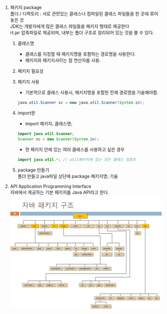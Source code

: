 1. 패키지 package  
	폴더 / 디렉토리 : 서로 관련있는 클래스나 컴파일된 클래스 파일들을 한 곳에 묶어 놓은 것  
	JDK는 개발자에게 많은 클래스 파일들을 패키지 형태로 제공한다  
	rt.jar 압축파일로 제공되며, 내부는 폴더 구조로 정리되어 있는 것을 볼 수 있다.  
	
	1) 클래스명
		- 클래스를 지칭할 때 패키지명을 포함하는 경로명을 사용한다.  
		- 패키지와 패키지사이는 점 연산자를 사용.  
 	2) 패키지 필요성  

	3) 패키지 사용  
		- 기본적으로 클래스 사용시, 패키지명을 포함한 전체 경로명을 기술해야함.  
		```java
		java.util.Scanner sc = new java.util.Scanner(System.in);
		```
	4) import문
		- import 패키지..클래스명;
		```java
		import java.util.Scanner;
		Scanner sc = new Scanner(System.in);
		```
		- 한 패키지 안에 있는 여러 클래스를 사용하고 싶은 경우  
		```java
		import java.util.*; // util패키지에 있는 모든 클래스 임포트
		```  
	5) package 만들기  
		폴더 만들고 java파일 상단에 package 패키지명; 기술  

2. API Application Programming Interface  
	자바에서 제공하는 기본 패키지를 Java API라고 한다.
	![javapackage](./javapackage.jpg)
